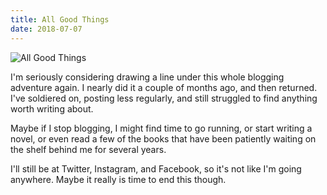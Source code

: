 ```yaml
---
title: All Good Things
date: 2018-07-07
---
```


![All Good Things](https://source.unsplash.com/FHnnjk1Yj7Y/1600x900)

I'm seriously considering drawing a line under this whole blogging adventure again. I nearly did it a couple of months ago, and then returned. I've soldiered on, posting less regularly, and still struggled to find anything worth writing about.

Maybe if I stop blogging, I might find time to go running, or start writing a novel, or even read a few of the books that have been patiently waiting on the shelf behind me for several years.

I'll still be at Twitter, Instagram, and Facebook, so it's not like I'm going anywhere. Maybe it really is time to end this though.